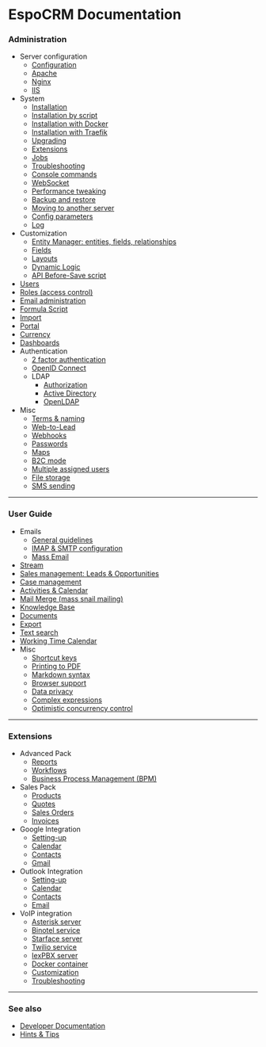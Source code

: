 # EspoCRM Documentation

### Administration

* Server configuration
  * [Configuration](administration/server-configuration.md)
  * [Apache](administration/apache-server-configuration.md)
  * [Nginx](administration/nginx-server-configuration.md)
  * [IIS](administration/iis-server-configuration.md)
* System
  * [Installation](administration/installation.md)
  * [Installation by script](administration/installation-by-script.md)
  * [Installation with Docker](administration/docker/installation.md)
  * [Installation with Traefik](administration/docker/traefik.md)
  * [Upgrading](administration/upgrading.md)
  * [Extensions](administration/extensions.md)
  * [Jobs](administration/jobs.md)
  * [Troubleshooting](administration/troubleshooting.md)
  * [Console commands](administration/commands.md)
  * [WebSocket](administration/websocket.md)
  * [Performance tweaking](administration/performance-tweaking.md)
  * [Backup and restore](administration/backup-and-restore.md)
  * [Moving to another server](administration/moving-to-another-server.md)
  * [Config parameters](administration/config-params.md)
  * [Log](administration/log.md)
* Customization
  * [Entity Manager: entities, fields, relationships](administration/entity-manager.md)
  * [Fields](administration/fields.md)
  * [Layouts](administration/layout-manager.md)
  * [Dynamic Logic](administration/dynamic-logic.md)
  * [API Before-Save script](administration/api-before-save-script.md)
* [Users](administration/users-management.md)
* [Roles (access control)](administration/roles-management.md)
* [Email administration](administration/emails.md)
* [Formula Script](administration/formula.md)
* [Import](administration/import.md)
* [Portal](administration/portal.md)
* [Currency](administration/currency.md)
* [Dashboards](administration/dashboards.md)
* Authentication
  * [2 factor authentication](administration/2fa.md)
  * [OpenID Connect](administration/oidc.md)
  * LDAP
    * [Authorization](administration/ldap-authorization.md)
    * [Active Directory](administration/ldap-authorization-for-ad.md)
    * [OpenLDAP](administration/ldap-authorization-for-openldap.md)
* Misc
  * [Terms & naming](administration/terms-and-naming.md)
  * [Web-to-Lead](administration/web-to-lead.md)
  * [Webhooks](administration/webhooks.md)
  * [Passwords](administration/passwords.md)
  * [Maps](administration/maps.md)
  * [B2C mode](administration/b2c.md)
  * [Multiple assigned users](administration/multiple-assigned-users.md)
  * [File storage](administration/file-storage.md)
  * [SMS sending](administration/sms-sending.md)

---

### User Guide

* Emails
  * [General guidelines](user-guide/emails.md)
  * [IMAP & SMTP configuration](user-guide/imap-smtp-configuration.md)
  * [Mass Email](user-guide/mass-email.md)
* [Stream](user-guide/stream.md)
* [Sales management: Leads & Opportunities](user-guide/sales-management.md)
* [Case management](user-guide/case-management.md)
* [Activities & Calendar](user-guide/activities-and-calendar.md)
* [Mail Merge (mass snail mailing)](user-guide/mail-merge.md)
* [Knowledge Base](user-guide/knowledge-base.md)
* [Documents](user-guide/documents.md)
* [Export](user-guide/export.md)
* [Text search](user-guide/text-search.md)
* [Working Time Calendar](user-guide/working-time-calendar.md)
* Misc
  * [Shortcut keys](user-guide/shortcuts.md)
  * [Printing to PDF](user-guide/printing-to-pdf.md)
  * [Markdown syntax](user-guide/markdown.md)
  * [Browser support](user-guide/browser-support.md)
  * [Data privacy](user-guide/data-privacy.md)
  * [Complex expressions](user-guide/complex-expressions.md)
  * [Optimistic concurrency control](user-guide/optimistic-concurrency-control.md)

---

### Extensions

* Advanced Pack
  * [Reports](user-guide/reports.md)
  * [Workflows](administration/workflows.md)
  * [Business Process Management (BPM)](administration/bpm.md)
* Sales Pack
  * [Products](user-guide/products.md)
  * [Quotes](user-guide/quotes.md)
  * [Sales Orders](user-guide/sales-orders.md)
  * [Invoices](user-guide/invoices.md)
* Google Integration
  * [Setting-up](extensions/google-integration/setting-up.md)
  * [Calendar](extensions/google-integration/calendar.md)
  * [Contacts](extensions/google-integration/contacts.md)
  * [Gmail](extensions/google-integration/gmail.md)
* Outlook Integration
  * [Setting-up](extensions/outlook-integration/setting-up.md)
  * [Calendar](extensions/outlook-integration/calendar.md)
  * [Contacts](extensions/outlook-integration/contacts.md)
  * [Email](extensions/outlook-integration/email.md)
* VoIP integration
  * [Asterisk server](extensions/voip-integration/asterisk-integration-setup.md)
  * [Binotel service](extensions/voip-integration/binotel-integration-setup.md)
  * [Starface server](extensions/voip-integration/starface-integration-setup.md)
  * [Twilio service](extensions/voip-integration/twilio-integration-setup.md)
  * [IexPBX server](extensions/voip-integration/iexpbx-integration-setup.md)
  * [Docker container](extensions/voip-integration/docker-container.md)
  * [Customization](extensions/voip-integration/customization.md)
  * [Troubleshooting](extensions/voip-integration/troubleshooting.md)

---

### See also

* [Developer Documentation](development/index.md)
* [Hints & Tips](https://www.espocrm.com/tips/)
